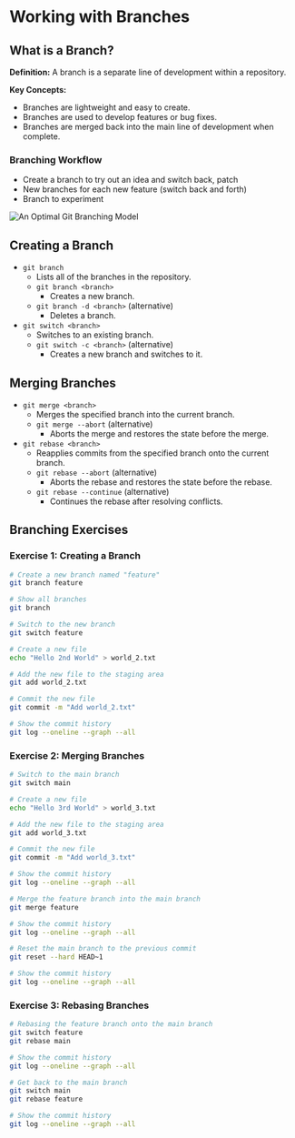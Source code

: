 # Working with Branches

## What is a Branch?

**Definition:** A branch is a separate line of development within a repository.

**Key Concepts:**
- Branches are lightweight and easy to create.
- Branches are used to develop features or bug fixes.
- Branches are merged back into the main line of development when complete.

### Branching Workflow

- Create a branch to try out an idea and switch back, patch
- New branches for each new feature (switch back and forth)
- Branch to experiment

![An Optimal Git Branching Model](https://mergebase.com/blog/git-v-branching-model/images/git-V.webp)

## Creating a Branch
- `git branch`
    - Lists all of the branches in the repository.
    - `git branch <branch>`
        - Creates a new branch.
    - `git branch -d <branch>` (alternative)
        - Deletes a branch.
- `git switch <branch>`
    - Switches to an existing branch.
    - `git switch -c <branch>` (alternative)
        - Creates a new branch and switches to it.

## Merging Branches
- `git merge <branch>`
    - Merges the specified branch into the current branch.
    - `git merge --abort` (alternative)
        - Aborts the merge and restores the state before the merge.
- `git rebase <branch>`
    - Reapplies commits from the specified branch onto the current branch.
    - `git rebase --abort` (alternative)
        - Aborts the rebase and restores the state before the rebase.
    - `git rebase --continue` (alternative)
        - Continues the rebase after resolving conflicts.

## Branching Exercises

### Exercise 1: Creating a Branch
```bash	
# Create a new branch named "feature"
git branch feature

# Show all branches
git branch

# Switch to the new branch
git switch feature

# Create a new file
echo "Hello 2nd World" > world_2.txt

# Add the new file to the staging area
git add world_2.txt

# Commit the new file
git commit -m "Add world_2.txt"

# Show the commit history
git log --oneline --graph --all
```

### Exercise 2: Merging Branches
```bash
# Switch to the main branch
git switch main

# Create a new file
echo "Hello 3rd World" > world_3.txt

# Add the new file to the staging area
git add world_3.txt

# Commit the new file
git commit -m "Add world_3.txt"

# Show the commit history
git log --oneline --graph --all

# Merge the feature branch into the main branch
git merge feature

# Show the commit history
git log --oneline --graph --all

# Reset the main branch to the previous commit
git reset --hard HEAD~1

# Show the commit history
git log --oneline --graph --all
```

### Exercise 3: Rebasing Branches

```bash
# Rebasing the feature branch onto the main branch
git switch feature
git rebase main

# Show the commit history
git log --oneline --graph --all

# Get back to the main branch
git switch main
git rebase feature

# Show the commit history
git log --oneline --graph --all
```